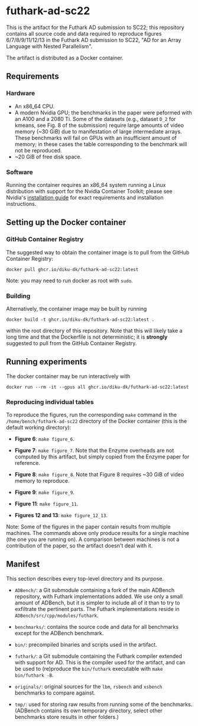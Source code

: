 # futhark-ad-sc22
This is the artifact for the Futhark AD submission to SC22; this
repository contains all source code and data required to reproduce
figures 6/7/8/9/11/12/13 in the Futhark AD submission to SC22, "AD for
an Array Language with Nested Parallelism".

The artifact is distributed as a Docker container.

## Requirements
### Hardware
* An x86_64 CPU.
* A modern Nvidia GPU; the benchmarks in the paper were peformed with
  an A100 and a 2080 Ti. Some of the datasets (e.g., dataset `D_2` for
  kmeans, see Fig. 8 of the submission) require large amounts of video
  memory (~30 GiB) due to manifestation of large intermediate arrays.
  These benchmarks will fail on GPUs with an insufficient amount of
  memory; in these cases the table corresponding to the benchmark will
  not be reproduced.
* ~20 GiB of free disk space.

### Software
Running the container requires an x86_64 system running a Linux
distribution with support for the Nvidia Container Toolkit; please see
Nvidia's [installation
guide](https://docs.nvidia.com/datacenter/cloud-native/container-toolkit/install-guide.html)
for exact requirements and installation instructions.

## Setting up the Docker container
### GitHub Container Registry
The suggested way to obtain the container image is to pull from
the GitHub Container Registry:

    docker pull ghcr.io/diku-dk/futhark-ad-sc22:latest
    
Note: you may need to run docker as root with `sudo`.
    
### Building
Alternatively, the container image may be built by running

    docker build -t ghcr.io/diku-dk/futhark-ad-sc22:latest .

within the root directory of this repository. Note that this will
likely take a long time and that the Dockerfile is not deterministic;
it is **strongly** suggested to pull from the GitHub Container Registry.

## Running experiments
The docker container may be run interactively with

    docker run --rm -it --gpus all ghcr.io/diku-dk/futhark-ad-sc22:latest

### Reproducing individual tables
To reproduce the figures, run the corresponding `make` command in the
`/home/bench/futhark-ad-sc22` directory of the Docker container (this
is the default working directory):

* **Figure 6**: `make figure_6`.

* **Figure 7**: `make figure_7`.  Note that the Enzyme overheads are
  not computed by this artifact, but simply copied from the Enzyme
  paper for reference.
  
* **Figure 8**: `make figure_8`. Note that Figure 8 requires ~30 GiB
  of video memory to reproduce.

* **Figure 9**: `make figure_9`.

* **Figure 11**: `make figure_11`.

* **Figures 12 and 13**: `make figure_12_13`.

Note: Some of the figures in the paper contain results from multiple
machines.  The commands above only produce results for a single
machine (the one you are running on).  A comparison between machines
is not a contribution of the paper, so the artifact doesn't deal with
it.

## Manifest
This section describes every top-level directory and its purpose.

* `ADBench/`: a Git submodule containing a fork of the main ADBench
  repository, with Futhark implementations added.  We use only a small
  amount of ADBench, but it is simpler to include all of it than to
  try to exfiltrate the pertinent parts.  The Futhark implementations
  reside in `ADBench/src/cpp/modules/futhark`.

* `benchmarks/`: contains the source code and data for all benchmarks
  except for the ADBench benchmark.

* `bin/`: precompiled binaries and scripts used in the artifact.

* `futhark/`: a Git submodule containing the Futhark compiler extended
  with support for AD.  This is the compiler used for the artifact,
  and can be used to (re)produce the `bin/futhark` executable with `make bin/futhark -B`.

* `originals/`: original sources for the `lbm`, `rsbench` and `xsbench`
  benchmarks to compare against.

* `tmp/`: used for storing raw results from running some of the benchmarks.
  (ADBench contains its own temporary directory, select other benchmarks store
  results in other folders.)

